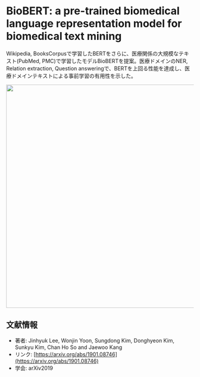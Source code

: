 # BioBERT: a pre-trained biomedical language representation model for biomedical text mining
Wikipedia, BooksCorpusで学習したBERTをさらに、医療関係の大規模なテキスト(PubMed, PMC)で学習したモデルBioBERTを提案。医療ドメインのNER, Relation extraction, Question answeringで、BERTを上回る性能を達成し、医療ドメインテキストによる事前学習の有用性を示した。

<p align="center">
<img src=https://user-images.githubusercontent.com/53220859/62830928-faf14700-bc51-11e9-82e8-4770b77891cb.png width=600pt>
</p>

## 文献情報
- 著者: Jinhyuk Lee, Wonjin Yoon, Sungdong Kim, Donghyeon Kim, Sunkyu Kim, Chan Ho So and Jaewoo Kang
- リンク: [https://arxiv.org/abs/1901.08746](https://arxiv.org/abs/1901.08746)
- 学会: arXiv2019
